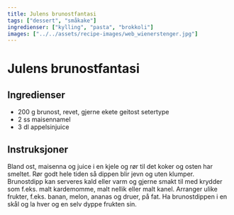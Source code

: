 ```yaml
---
title: Julens brunostfantasi
tags: ["dessert", "småkake"]
ingredienser: ["kylling", "pasta", "brokkoli"]
images: ["../../assets/recipe-images/web_wienerstenger.jpg"]
---
```


# Julens brunostfantasi

## Ingredienser

- 200 g brunost, revet, gjerne ekete geitost setertype
- 2 ss maisennamel
- 3 dl appelsinjuice

## Instruksjoner

Bland ost, maisenna og juice i en kjele og rør til det koker og osten har smeltet. Rør godt hele tiden så dippen blir jevn og uten klumper. Brunostdipp kan serveres kald eller varm og gjerne smakt til med krydder som f.eks. malt kardemomme, malt nellik eller malt kanel. Arranger ulike frukter, f.eks. banan, melon, ananas og druer, på fat. Ha brunostdippen i en skål og la hver og en selv dyppe frukten sin.
